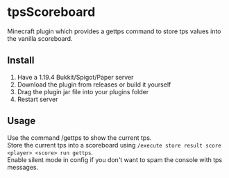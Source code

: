 # tpsScoreboard
Minecraft plugin which provides a gettps command to store tps values into the vanilla scoreboard.

## Install
1. Have a 1.19.4 Bukkit/Spigot/Paper server
2. Download the plugin from releases or build it yourself
3. Drag the plugin jar file into your plugins folder
4. Restart server

## Usage
Use the command /gettps to show the current tps.  
Store the current tps into a scoreboard using `/execute store result score <player> <score> run gettps`.  
Enable silent mode in config if you don't want to spam the console with tps messages.
